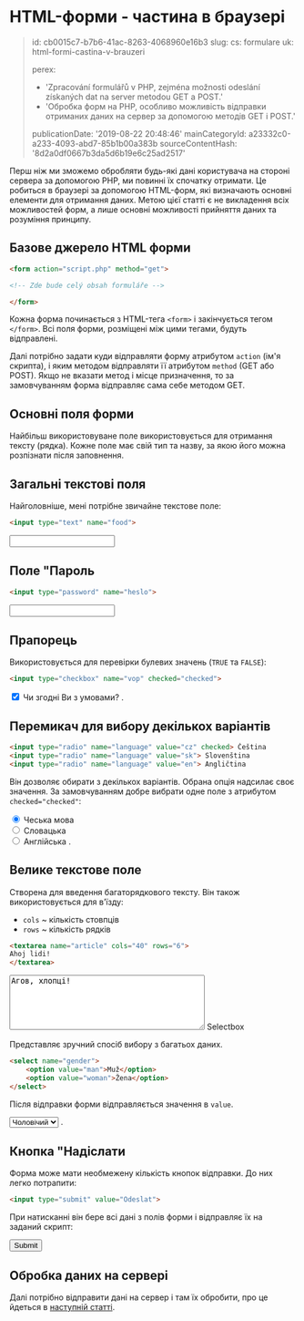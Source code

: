 HTML-форми - частина в браузері
===============================

> id: cb0015c7-b7b6-41ac-8263-4068960e16b3
> slug:
> 	cs: formulare
> 	uk: html-formi-castina-v-brauzeri
> 
> perex:
> 	- 'Zpracování formulářů v PHP, zejména možnosti odeslání získaných dat na server metodou GET a POST.'
> 	- 'Обробка форм на PHP, особливо можливість відправки отриманих даних на сервер за допомогою методів GET і POST.'
> 
> publicationDate: '2019-08-22 20:48:46'
> mainCategoryId: a23332c0-a233-4093-abd7-85b1b00a383b
> sourceContentHash: '8d2a0df0667b3da5d6b19e6c25ad2517'

Перш ніж ми зможемо обробляти будь-які дані користувача на стороні сервера за допомогою PHP, ми повинні їх спочатку отримати. Це робиться в браузері за допомогою HTML-форм, які визначають основні елементи для отримання даних. Метою цієї статті є не викладення всіх можливостей форм, а лише основні можливості прийняття даних та розуміння принципу.

Базове джерело HTML форми
-----------------------------

```html
<form action="script.php" method="get">

<!-- Zde bude celý obsah formuláře -->

</form>
```

Кожна форма починається з HTML-тега `<form>` і закінчується тегом `</form>`. Всі поля форми, розміщені між цими тегами, будуть відправлені.

Далі потрібно задати куди відправляти форму атрибутом `action` (ім'я скрипта), і яким методом відправляти її атрибутом `method` (GET або POST). Якщо не вказати метод і місце призначення, то за замовчуванням форма відправляє сама себе методом GET.

Основні поля форми
-------------------------

Найбільш використовуване поле використовується для отримання тексту (рядка). Кожне поле має свій тип та назву, за якою його можна розпізнати після заповнення.

Загальні текстові поля
------------------

Найголовніше, мені потрібне звичайне текстове поле:

```html
<input type="text" name="food">
```

<input type="text" name="food">

Поле "Пароль
---------------------

```html
<input type="password" name="heslo">
```

<input type="password" name="password">

Прапорець
--------

Використовується для перевірки булевих значень (`TRUE` та `FALSE`):

```html
<input type="checkbox" name="vop" checked="checked">
```

<label>
	<input type="checkbox" name="vop" checked="checked"> Чи згодні Ви з умовами?
</label> </label>.

Перемикач для вибору декількох варіантів
------------------------------------

```html
<input type="radio" name="language" value="cz" checked> Čeština
<input type="radio" name="language" value="sk"> Slovenština
<input type="radio" name="language" value="en"> Angličtina
```

Він дозволяє обирати з декількох варіантів. Обрана опція надсилає своє значення. За замовчуванням добре вибрати одне поле з атрибутом `checked="checked"`:

<label>
	<input type="radio" name="language" value="cz" checked="checked"> Чеська мова
</label><br></label></label
<label>
	<input type="radio" name="language" value="en"> Словацька
</label><br></label></label
<label>
	<input type="radio" name="language" value="en"> Англійська
</label> </label>.

Велике текстове поле
------------------

Створена для введення багаторядкового тексту. Він також використовується для в'їзду:

- `cols` ~ кількість стовпців
- `rows` ~ кількість рядків

```html
<textarea name="article" cols="40" rows="6">
Ahoj lidi!
</textarea>
```

<textarea name="article" cols="40" rows="6">
Агов, хлопці!
</textarea> </textarea

Selectbox
---------

Представляє зручний спосіб вибору з багатьох даних.

```html
<select name="gender">
	<option value="man">Muž</option>
	<option value="woman">Žena</option>
</select>
```

Після відправки форми відправляється значення в `value`.

<select name="gender">
	<option value="man">Чоловічий</option>
	<option value="woman">Жінка</option>
</select> </select>.

Кнопка "Надіслати
---------------------

Форма може мати необмежену кількість кнопок відправки. До них легко потрапити:

```html
<input type="submit" value="Odeslat">
```

При натисканні він бере всі дані з полів форми і відправляє їх на заданий скрипт:

<input type="submit" value="Submit">

Обробка даних на сервері
-------------------------

Далі потрібно відправити дані на сервер і там їх обробити, про це йдеться в <a href="/processing-formula-in-php">наступній статті</a>.
